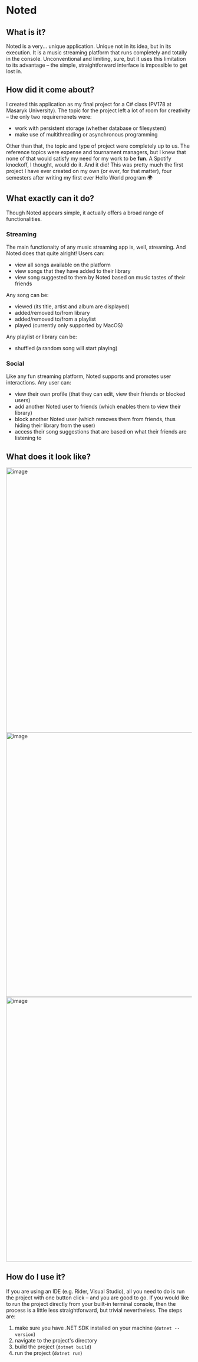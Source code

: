 # Noted 

## What is it?

Noted is a very... unique application. Unique not in its idea, but in its execution. It is a music streaming platform that runs completely and totally in the console. Unconventional and limiting, sure, but it uses this limitation to its advantage – the simple, straightforward interface is impossible to get lost in.

## How did it come about?

I created this application as my final project for a C# class (PV178 at Masaryk University). The topic for the project left a lot of room for creativity – the only two requiremenets were:

- work with persistent storage (whether database or filesystem)
- make use of multithreading or asynchronous programming

Other than that, the topic and type of project were completely up to us. The reference topics were expense and tournament managers, but I knew that none of that would satisfy my need for my work to be **fun**. A Spotify knockoff, I thought, would do it. And it did! This was pretty much the first project I have ever created on my own (or ever, for that matter), four semesters after writing my first ever Hello World program 🌍

## What exactly can it do?

Though Noted appears simple, it actually offers a broad range of functionalities.

### Streaming

The main functionaity of any music streaming app is, well, streaming. And Noted does that quite alright! Users can:
- view all songs available on the platform
- view songs that they have added to their library
- view song suggested to them by Noted based on music tastes of their friends

Any song can be:
- viewed (its title, artist and album are displayed)
- added/removed to/from library
- added/removed to/from a playlist
- played (currently only supported by MacOS)

Any playlist or library can be:
- shuffled (a random song will start playing)

### Social

Like any fun streaming platform, Noted supports and promotes user interactions. Any user can:
- view their own profile (that they can edit, view their friends or blocked users)
- add another Noted user to friends (which enables them to view their library)
- block another Noted user (which removes them from friends, thus hiding their library from the user)
- access their song suggestions that are based on what their friends are listening to

## What does it look like?

<img width="717" alt="image" src="https://github.com/user-attachments/assets/d6d7016f-b717-450b-aa63-c676223ba3ed">
<img width="717" alt="image" src="https://github.com/user-attachments/assets/1c60a971-a0a8-420c-a99a-60182466198f">
<img width="717" alt="image" src="https://github.com/user-attachments/assets/ddecee63-834f-4a12-997a-75654a5470eb">

## How do I use it?

If you are using an IDE (e.g. Rider, Visual Studio), all you need to do is run the project with one button click – and you are good to go. If you would like to run the project directly from your built-in terminal console, then the process is a little less straightforward, but trivial nevertheless. The steps are:
1. make sure you have .NET SDK installed on your machine (`dotnet --version`)
2. navigate to the project's directory
3. build the project (`dotnet build`)
4. run the project (`dotnet run`)
